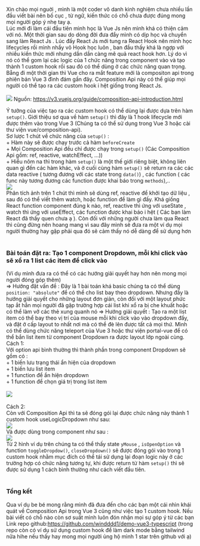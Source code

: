 Xin chào mọi nguời , mình là một coder vô danh kinh nghiệm chưa nhiều lần đầu viết bài nên bố cục , từ ngữ, kiến thức có chỗ chưa được đúng mong mọi người góp ý nhẹ tay ạ.<br>
Lúc mới đi làm cái đầu tiên mình học là Vue Js nên mình khá có thiện cảm với nó. Một thời gian sau do dòng đời đưa đẩy mình có dịp học và chuyển sang làm React Js . Lúc đấy React Js mới tung ra React Hook nên mình học lifecycles rồi mình nhẩy vô Hook học luôn , ban đầu thấy khá là ngợp với nhiều kiến thức mới nhưng dần dần càng mê quả react hook hơn. Lý do vì nó có thể gom lại các logic của 1 chức năng trong component vào và tạo thành 1 custom hook rồi sau đó có thể dùng ở các chức năng quan trọng. Bẵng đi một thời gian thì Vue cho ra mắt feature mới là compositon api trong phiên bản Vue 3 đình đám gần đây. Composition Api này có thể giúp mọi người có thể tạo ra các custom hook i hệt giống trong React Js.
<br>
<br>
![](https://images.viblo.asia/49ed6fbe-56ff-4439-8edb-9bc63fdcba87.jpeg)
 Nguồn: https://v3.vuejs.org/guide/composition-api-introduction.html
<br>

Ý tưởng của việc tạo ra các custom hook có thể dùng lại được dựa trên hàm `setup()`. Giới thiệu sơ qua về hàm `setup()` thì đây là 1 hook lifecycle mới được thêm vào trong Vue 3 (Chúng ta có thể sử dụng trong Vue 3 hoặc cài thư viện vue/composition-api).<br> Sơ lược 1 chút về chức năng của `setup()` :
<br>+ Hàm này sẽ được chạy trước cả hàm `beforeCreate`
<br>+ Mọi Composition Api đều chỉ được chạy trong `setup()` (Các Composition Api gồm: ref, reactive, watchEffect, ...))
<br>+ Hiểu nôm na thì trong hàm  `setup()`  là một thế giới riêng biệt, không liên quan gì đến các hàm khác, và ở cuối cùng hàm `setup()` sẽ return ra các các data reactive ( tương đương với các state trong `data()`) , các function ( các func này tương đương các function được khai báo trong `methods`),..
<br>
![](https://images.viblo.asia/a13e9774-03ed-48ea-8f08-0a29e6faaa4b.png)
<br>
Phân tích ảnh trên 1 chút thì mình sẽ dùng ref, reactive để khởi tạo dữ liệu , sau đó có thể viết thêm watch, hoặc function để làm gì đấy. Khá giống React function component đúng k nào,  ref, reactive thì ứng với useState , watch thì ứng với useEffect, các function được khai báo i hệt ( Các bạn làm React đã thấy quen chưa ạ ). Còn đối với những người chưa làm qua React thì cũng đừng nên hoang mang vì sau đây mình sẽ đưa ra một ví dụ mọi người thường hay gặp phải qua đó sẽ cảm thấy nó dễ dàng để sử dụng hơn
<br>
<br>
### Bài toán đặt ra: Tạo 1 component Dropdown, mỗi khi click vào sẽ xổ ra 1 list các item để click vào
(Ví dụ mình đưa ra có thể có các hướng giải quyết hay hơn nên mong mọi người đóng góp thêm)<br>
=> Hướng đặt vấn đề : Đây là 1 bài toán khá basic chúng ta có thể dùng `position: "absolute"` để có thể cho list bay theo dropdown. Nhưng đấy là hướng giải quyết cho những layout đơn giản, còn đối với một layout phức tạp ắt hẳn mọi người đã gặp trường hợp cái list khi xổ ra bị che khuất hoặc có thể làm vỡ các thẻ xung quanh nó
=> Hướng giải quyết : Tạo ra một list item có thể bay theo vị trí của mouse mỗi khi click vào vào dropdown đấy, và đặt ở cấp layout to nhất nơi mà có thể đè lên được tất cả mọi thứ. Mình có thể dùng chức năng teleport của Vue 3 hoặc thư viện portal-vue để có thể bắn list item từ component Dropdown ra được layout lớp ngoài cùng. <br>
Cách 1: <br>
Với option api bình thường thì thành phần trong component Dropdown sẽ gồm có :
<br>+ 1 biến lưu trạng thái ẩn hiện của dropdown
<br>+ 1 biến lưu list item
<br>+ 1 function để ẩn hiện dropdown
<br>+ 1 function để chọn giá trị trong list item<br>
<br>
![](https://images.viblo.asia/d2dc25fc-f7a8-4093-b56e-421bbba15a09.png)
<br>
<br>
Cách 2: <br>
Còn với Composition Api thì ta sẽ đóng gói lại được chức năng này thành 1 custom hook useLogicDropdown như sau:<br>
![](https://images.viblo.asia/2756ac21-0e3a-4a74-8f1d-c2571ca85c09.png)
<br>
Và được dùng trong component như sau :<br>
![](https://images.viblo.asia/bd1fc3ab-44c8-4acf-8817-23a7f268cf0f.png)
<br>
Từ 2 hình ví dụ trên chúng ta có thể thấy state `yMouse` , `isOpenOption` và function `toggleDropdow()`, `closeDropdown()` sẽ được đóng gói vào trong 1 custom hook nhằm mục đích có thể tái sử dụng lại đoạn logic này ở các trường hợp có chức năng tương tự, khi được return từ hàm `setup()` thì sẽ được sử dụng 1 cách bình thường như cách viết đầu tiên.<br>
<br>
### Tổng kết
Qua ví dụ be bé mong rằng mình đã đưa đến cho các bạn một cái nhìn khái quát về Composition Api  trong Vue 3 cũng như việc tạo 1 custom hook. Nếu bài viết có chỗ nào còn sơ suất mình luôn đón nhận mọi sự góp ý từ các bạn
Link repo github:https://github.com/windddd1/demo-vue3-typescript (trong repo còn có ví dụ sử dụng custom hook để làm dark mode bằng tailwind nữa hihe nếu thấy hay mong mọi người ủng hộ mình 1 star trên github với ạ)